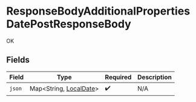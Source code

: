 # ResponseBodyAdditionalPropertiesDatePostResponseBody

OK


## Fields

| Field                                                                                         | Type                                                                                          | Required                                                                                      | Description                                                                                   |
| --------------------------------------------------------------------------------------------- | --------------------------------------------------------------------------------------------- | --------------------------------------------------------------------------------------------- | --------------------------------------------------------------------------------------------- |
| `json`                                                                                        | Map\<String, [LocalDate](https://docs.oracle.com/javase/8/docs/api/java/time/LocalDate.html)> | :heavy_check_mark:                                                                            | N/A                                                                                           |